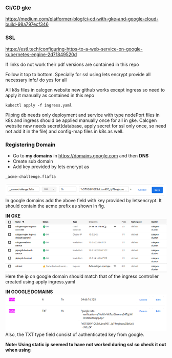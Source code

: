 ### CI/CD gke
https://medium.com/platformer-blog/ci-cd-with-gke-and-google-cloud-build-98a797ecf346

### SSL
https://estl.tech/configuring-https-to-a-web-service-on-google-kubernetes-engine-2d71849520d

If links do not work their pdf versions are contained in this repo

Follow it top to bottom.
Specially for ssl using lets encrypt provide all necessary info/ do yes for all

All k8s files in calcgen website new github works except ingress so need to apply it manually as contained in this repo
```
kubectl apply -f ingress.yaml
```

Piiping db needs only deployment and service with type nodePort files in k8s and ingress should be applied manually once for all in gke. Calcgen website new needs secret(database, apply secret for ssl only once, so need not add it in the file) and config-map files in k8s as well.

### Registering Domain
* Go to <b>my domains</b> in https://domains.google.com and then <b>DNS</b>
* Create sub domain
* Add key provided by lets encrypt as
```
_acme-challenge.flafla
```
![](letsencrypt.png)
In google domains add the above field with key provided by letsencrypt. It should contain the acme prefix as shown in fig.

<b>IN GKE</b> 
![](gke_ingress.png)
Here the ip on google domain should match that of the ingress controller created using apply ingress.yaml

<b>IN GOOGLE DOMAINS</b>
![](domain.png)
Also, the TXT type field consist of authenticated key from google.  


<b> Note: Using static ip seemed to have not worked during ssl so check it out when using</b>

